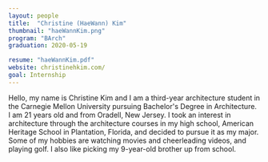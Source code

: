 ```yaml
---
layout: people
title:  "Christine (HaeWann) Kim"
thumbnail: "haeWannKim.png"
program: "BArch"
graduation: 2020-05-19

resume: "haeWannKim.pdf"
website: christinehkim.com/
goal: Internship
---
```


Hello, my name is Christine Kim and I am a third-year architecture student in the Carnegie Mellon University pursuing Bachelor's Degree in Architecture. I am 21 years old and from Oradell, New Jersey.
I took an interest in architecture through the architecture courses in my high school, American Heritage School in Plantation, Florida, and decided to pursue it as my major. Some of my hobbies are watching movies and cheerleading videos, and playing golf. I also like picking my 9-year-old brother up from school.
